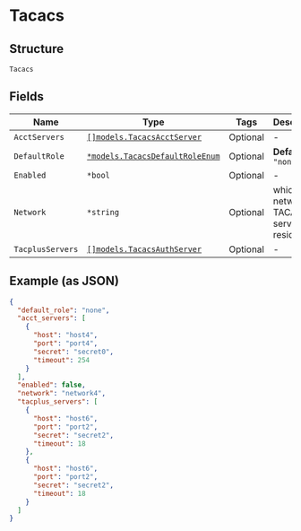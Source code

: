 
# Tacacs

## Structure

`Tacacs`

## Fields

| Name | Type | Tags | Description |
|  --- | --- | --- | --- |
| `AcctServers` | [`[]models.TacacsAcctServer`](../../doc/models/tacacs-acct-server.md) | Optional | - |
| `DefaultRole` | [`*models.TacacsDefaultRoleEnum`](../../doc/models/tacacs-default-role-enum.md) | Optional | **Default**: `"none"` |
| `Enabled` | `*bool` | Optional | - |
| `Network` | `*string` | Optional | which network the TACACS server resides |
| `TacplusServers` | [`[]models.TacacsAuthServer`](../../doc/models/tacacs-auth-server.md) | Optional | - |

## Example (as JSON)

```json
{
  "default_role": "none",
  "acct_servers": [
    {
      "host": "host4",
      "port": "port4",
      "secret": "secret0",
      "timeout": 254
    }
  ],
  "enabled": false,
  "network": "network4",
  "tacplus_servers": [
    {
      "host": "host6",
      "port": "port2",
      "secret": "secret2",
      "timeout": 18
    },
    {
      "host": "host6",
      "port": "port2",
      "secret": "secret2",
      "timeout": 18
    }
  ]
}
```


